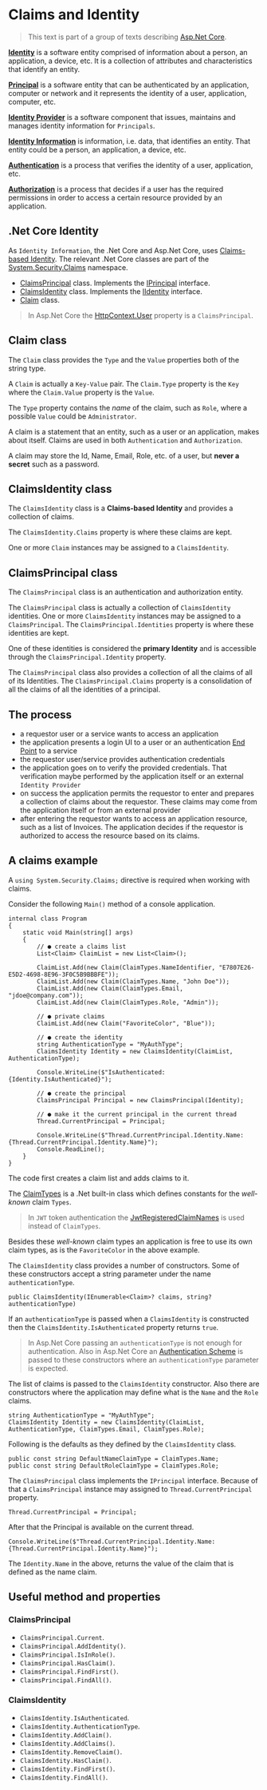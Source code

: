 # Claims and Identity

> This text is part of a group of texts describing [Asp.Net Core](Index.md).
 
[**Identity**](https://en.wikipedia.org/wiki/Digital_identity) is a software entity comprised of information about a person, an application, a device, etc. It is a collection of attributes and characteristics that identify an entity. 

[**Principal**](https://en.wikipedia.org/wiki/Principal_(computer_security)) is a software entity that can be authenticated by an application, computer or network and it represents the identity of a user, application, computer, etc.

[**Identity Provider**](https://en.wikipedia.org/wiki/Identity_provider) is a software component that issues, maintains and manages identity information for `Principals`.

[**Identity Information**](https://en.wikipedia.org/wiki/Identity_and_access_management) is information, i.e. data, that identifies an entity. That entity could be a person, an application, a device, etc. 

[**Authentication**](https://en.wikipedia.org/wiki/Authentication) is a process that verifies the identity of a user, application, etc.

[**Authorization**](https://en.wikipedia.org/wiki/Authorization) is a process that decides if a user has the required permissions in order to access a certain resource provided by an application.  



## .Net Core Identity

As `Identity Information`, the .Net Core and Asp.Net Core, uses [Claims-based Identity](https://en.wikipedia.org/wiki/Claims-based_identity). The relevant .Net Core classes are part of the [System.Security.Claims](https://learn.microsoft.com/en-us/dotnet/api/system.security.claims) namespace.

- [ClaimsPrincipal](https://learn.microsoft.com/en-us/dotnet/api/system.security.claims.claimsprincipal) class. Implements the [IPrincipal](https://learn.microsoft.com/en-us/dotnet/api/system.security.principal.iprincipal) interface. 
- [ClaimsIdentity](https://learn.microsoft.com/en-us/dotnet/api/system.security.claims.claimsidentity) class. Implements the [IIdentity](https://learn.microsoft.com/en-us/dotnet/api/system.security.principal.iidentity) interface. 
- [Claim](https://learn.microsoft.com/en-us/dotnet/api/system.security.claims.claim) class.

> In Asp.Net Core the [HttpContext.User](https://learn.microsoft.com/en-us/dotnet/api/microsoft.aspnetcore.http.httpcontext.user) property is a `ClaimsPrincipal`.

## Claim class
The `Claim` class provides the `Type` and the `Value` properties both of the string type. 

A `Claim` is actually a `Key-Value` pair. The `Claim.Type` property is the `Key` where the `Claim.Value` property is the `Value`.

The `Type` property contains the *name* of the claim, such as `Role`, where a possible `Value` could be `Administrator`.  

A claim is a statement that an entity, such as a user or an application, makes about itself. Claims are used in both `Authentication` and `Authorization`.

A claim may store the Id, Name, Email, Role, etc. of a user, but **never a secret** such as a password.

## ClaimsIdentity class

The `ClaimsIdentity` class is a **Claims-based Identity** and provides a collection of claims.

The `ClaimsIdentity.Claims` property is where these claims are kept.

One or more `Claim` instances may be assigned to a `ClaimsIdentity`. 

## ClaimsPrincipal class

The `ClaimsPrincipal` class is an authentication and authorization entity.

The `ClaimsPrincipal` class is actually a collection of `ClaimsIdentity` identities. One or more `ClaimsIdentity` instances may be assigned to a `ClaimsPrincipal`. The `ClaimsPrincipal.Identities` property is where these identities are kept. 

One of these identities is considered the **primary Identity** and is accessible through the `ClaimsPrincipal.Identity` property.

The `ClaimsPrincipal` class also provides a collection of all the claims of all of its Identities. The `ClaimsPrincipal.Claims` property is a consolidation of all the claims of all the identities of a principal.

## The process

- a requestor user or a service wants to access an application
- the application presents a login UI to a user or an authentication [End Point](https://en.wikipedia.org/wiki/Web_API#Endpoints) to a service
- the requestor user/service provides authentication credentials
- the application goes on to verify the provided credentials. That verification maybe performed by the application itself or an external `Identity Provider`
- on success the application permits the requestor to enter and prepares a collection of claims about the requestor. These claims may come from the application itself or from an external provider
- after entering the requestor wants to access an application resource, such as a list of Invoices. The application decides if the requestor is authorized to access the resource based on its claims.

## A claims example

A `using System.Security.Claims;` directive is required when working with claims.

Consider the following `Main()` method of a console application.

```
internal class Program
{
    static void Main(string[] args)
    {
        // ● create a claims list
        List<Claim> ClaimList = new List<Claim>();

        ClaimList.Add(new Claim(ClaimTypes.NameIdentifier, "E7807E26-E5D2-4698-8E96-3F0C5B9BBBFE"));
        ClaimList.Add(new Claim(ClaimTypes.Name, "John Doe"));
        ClaimList.Add(new Claim(ClaimTypes.Email, "jdoe@company.com"));
        ClaimList.Add(new Claim(ClaimTypes.Role, "Admin"));

        // ● private claims
        ClaimList.Add(new Claim("FavoriteColor", "Blue"));

        // ● create the identity
        string AuthenticationType = "MyAuthType";
        ClaimsIdentity Identity = new ClaimsIdentity(ClaimList, AuthenticationType);   

        Console.WriteLine($"IsAuthenticated: {Identity.IsAuthenticated}");

        // ● create the principal
        ClaimsPrincipal Principal = new ClaimsPrincipal(Identity);

        // ● make it the current principal in the current thread
        Thread.CurrentPrincipal = Principal;

        Console.WriteLine($"Thread.CurrentPrincipal.Identity.Name: {Thread.CurrentPrincipal.Identity.Name}");
        Console.ReadLine();
    }
}
```
The code first creates a claim list and adds claims to it.

The [ClaimTypes](https://learn.microsoft.com/en-us/dotnet/api/system.security.claims.claimtypes) is a .Net built-in class which defines constants for the *well-known* claim `Types`. 

> In `JWT` token authentication the [JwtRegisteredClaimNames](https://learn.microsoft.com/en-us/dotnet/api/system.identitymodel.tokens.jwt.jwtregisteredclaimnames) is used instead of `ClaimTypes`.

Besides these *well-known* claim types an application is free to use its own claim types, as is the `FavoriteColor` in the above example.

The `ClaimsIdentity` class provides a number of constructors. Some of these constructors accept a string parameter under the name `authenticationType`.

```
public ClaimsIdentity(IEnumerable<Claim>? claims, string? authenticationType)
```

If an `authenticationType` is passed when a `ClaimsIdentity` is constructed then the `ClaimsIdentity.IsAuthenticated` property returns `true`. 

> In Asp.Net Core passing an `authenticationType` is not enough for authentication. Also in Asp.Net Core an [Authentication Scheme](https://learn.microsoft.com/en-us/aspnet/core/security/authentication/#authentication-scheme) is passed to these constructors where an `authenticationType` parameter is expected.

The list of claims is passed to the `ClaimsIdentity` constructor. Also there are constructors where the application may define what is the `Name` and the `Role` claims.

```
string AuthenticationType = "MyAuthType";
ClaimsIdentity Identity = new ClaimsIdentity(ClaimList, AuthenticationType, ClaimTypes.Email, ClaimTypes.Role);  
```

Following is the defaults as they defined by the `ClaimsIdentity` class.

```
public const string DefaultNameClaimType = ClaimTypes.Name;
public const string DefaultRoleClaimType = ClaimTypes.Role;
```

The `ClaimsPrincipal` class implements the `IPrincipal` interface. Because of that a `ClaimsPrincipal` instance may assigned to `Thread.CurrentPrincipal` property.

```
Thread.CurrentPrincipal = Principal;
```

After that the Principal is available on the current thread.

```
Console.WriteLine($"Thread.CurrentPrincipal.Identity.Name: {Thread.CurrentPrincipal.Identity.Name}");
```

The `Identity.Name` in the above, returns the value of the claim that is defined as the name claim.

## Useful method and properties

### ClaimsPrincipal
- `ClaimsPrincipal.Current`.
- `ClaimsPrincipal.AddIdentity()`.
- `ClaimsPrincipal.IsInRole()`. 
- `ClaimsPrincipal.HasClaim()`. 
- `ClaimsPrincipal.FindFirst()`. 
- `ClaimsPrincipal.FindAll()`. 

### ClaimsIdentity
- `ClaimsIdentity.IsAuthenticated`.
- `ClaimsIdentity.AuthenticationType`.
- `ClaimsIdentity.AddClaim()`.
- `ClaimsIdentity.AddClaims()`.
- `ClaimsIdentity.RemoveClaim()`.
- `ClaimsIdentity.HasClaim()`. 
- `ClaimsIdentity.FindFirst()`. 
- `ClaimsIdentity.FindAll()`. 

 


